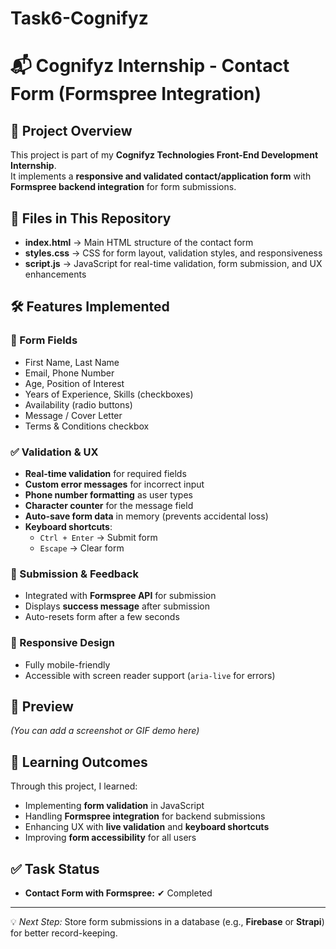 # Task6-Cognifyz
# 📬 Cognifyz Internship - Contact Form (Formspree Integration)

## 📌 Project Overview
This project is part of my **Cognifyz Technologies Front-End Development Internship**.  
It implements a **responsive and validated contact/application form** with **Formspree backend integration** for form submissions.

## 📂 Files in This Repository
- **index.html** → Main HTML structure of the contact form  
- **styles.css** → CSS for form layout, validation styles, and responsiveness  
- **script.js** → JavaScript for real-time validation, form submission, and UX enhancements  

## 🛠️ Features Implemented
### 📝 Form Fields
- First Name, Last Name  
- Email, Phone Number  
- Age, Position of Interest  
- Years of Experience, Skills (checkboxes)  
- Availability (radio buttons)  
- Message / Cover Letter  
- Terms & Conditions checkbox  

### ✅ Validation & UX
- **Real-time validation** for required fields  
- **Custom error messages** for incorrect input  
- **Phone number formatting** as user types  
- **Character counter** for the message field  
- **Auto-save form data** in memory (prevents accidental loss)  
- **Keyboard shortcuts**:
  - `Ctrl + Enter` → Submit form
  - `Escape` → Clear form

### 📩 Submission & Feedback
- Integrated with **Formspree API** for submission  
- Displays **success message** after submission  
- Auto-resets form after a few seconds  

### 📱 Responsive Design
- Fully mobile-friendly  
- Accessible with screen reader support (`aria-live` for errors)

## 📸 Preview
*(You can add a screenshot or GIF demo here)*

## 📖 Learning Outcomes
Through this project, I learned:
- Implementing **form validation** in JavaScript  
- Handling **Formspree integration** for backend submissions  
- Enhancing UX with **live validation** and **keyboard shortcuts**  
- Improving **form accessibility** for all users  

## ✅ Task Status
- **Contact Form with Formspree:** ✔ Completed  

---

💡 *Next Step:* Store form submissions in a database (e.g., **Firebase** or **Strapi**) for better record-keeping.
